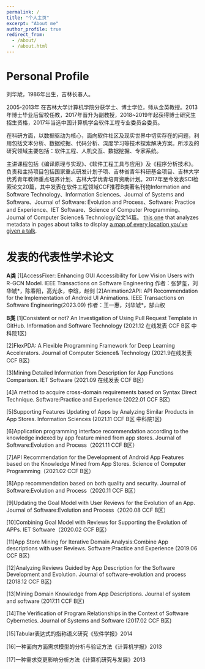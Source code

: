 ```yaml
---
permalink: /
title: "个人主页"
excerpt: "About me"
author_profile: true
redirect_from: 
  - /about/
  - /about.html
---
```

Personal Profile
======
刘华虓，1986年出生，吉林长春人。

2005-2013年 在吉林大学计算机学院分获学士、博士学位，师从金英教授。2013年博士毕业后留校任教，2017年晋升为副教授，2018~2019年起获得博士研究生招生资格，2017年当选中国计算机学会软件工程专业委员会委员。

在科研方面，以数据驱动为核心，面向软件社区及现实世界中切实存在的问题，利用包括文本分析、数据挖掘、代码分析、深度学习等技术探索解决方案。所涉及的研究领域主要包括：软件工程、人机交互、数据挖掘、专家系统。

主讲课程包括《编译原理与实现》、《软件工程工具与应用》及《程序分析技术》。负责和主持项目包括国家重点研发计划子项、吉林省青年科研基金项目、吉林大学优秀青年教师重点培养计划、吉林大学优青培育资助计划。2017年至今发表SCI检索论文20篇，其中发表在软件工程领域CCF推荐B类著名刊物Information and Software Technology、Information Sciences、Journal of Systems and Software、Journal of Software: Evolution and Process、Software: Practice and Experience、IET Software、Science of Computer Programming、Journal of Computer Science& Technology论文14篇。 [this one](https://github.com/academicpages/academicpages.github.io/blob/master/talkmap.ipynb) that analyzes metadata in pages about talks to display [a map of every location you've given a talk](https://academicpages.github.io/talkmap.html).

发表的代表性学术论文
======
**A类**
[1]AccessFixer: Enhancing GUI Accessibility for Low Vision Users with R-GCN Model. IEEE Transactions on Software Engineering
作者：张梦玺，刘华虓*，陈春阳，高光永，李晗，赵剑
[2]Animation2API: API Recommendation for the Implementation of Android UI Animations. IEEE Transactions on Software Engineering(2023.09)
作者：王一惠，刘华虓*，郜山权

**B类**
[1]Consistent or not? An Investigation of Using Pull Request Template in GitHub.  Information and Software Technology  (2021.12 在线发表 CCF B区 中科院1区)

[2]FlexPDA: A Flexible Programming Framework for Deep Learning Accelerators.  Journal of Computer Science& Technology  (2021.9在线发表 CCF B区)

[3]Mining Detailed Information from Description for App Functions Comparison.  IET Software  (2021.09 在线发表 CCF B区)

[4]A method to acquire cross-domain requirements based on Syntax Direct Technique.  Software:Practice and Experience  (2022.01 CCF B区)

[5]Supporting Features Updating of Apps by Analyzing Similar Products in App Stores. Information Sciences  (2021.11 CCF B区 中科院1区)

[6]Application programming interface recommendation according to the knowledge indexed by app feature mined from app stores. Journal of Software:Evolution and Process（2021.11 CCF B区）

[7]API Recommendation for the Development of Android App Features based on the Knowledge Mined from App Stores. Science of Computer Programming（2021.02 CCF B区）

[8]App recommendation based on both quality and security. Journal of Software:Evolution and Process（2020.11 CCF B区）

[9]Updating the Goal Model with User Reviews for the Evolution of an App. Journal of Software:Evolution and Process（2020.08 CCF B区）

[10]Combining Goal Model with Reviews for Supporting the Evolution of APPs. IET Software（2020.02 CCF B区）

[11]App Store Mining for Iterative Domain Analysis:Combine App descriptions with user Reviews. Software:Practice and Experience (2019.06 CCF B区)

[12]Analyzing Reviews Guided by App Description for the Software Development and Evolution. Journal of software-evolution and process (2018.12 CCF B区) 

[13]Mining Domain Knowledge from App Descriptions. Journal of system and software (2017.11 CCF B区)

[14]The Verification of Program Relationships in the Context of Software Cybernetics. Journal of Systems and Software (2017.02 CCF B区)

[15]Tabular表达式的指称语义研究《软件学报》2014

[16]一种面向方面需求模型的分析与验证方法《计算机学报》2013

[17]一种需求变更影响分析方法《计算机研究与发展》2013    

